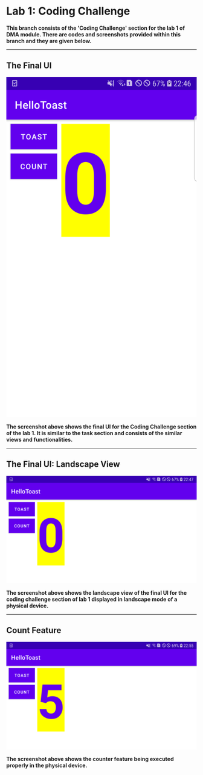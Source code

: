 # Lab 1: Coding Challenge

**This branch consists of the 'Coding Challenge' section for the lab 1 of DMA module. There are codes and screenshots provided
within this branch and they are given below.**

---

## The Final UI
![Final UI](SS/CodingChallenge.png)

**The screenshot above shows the final UI for the Coding Challenge section of the lab 1. It is similar to the task section and 
consists of the similar views and functionalities.**

---

## The Final UI: Landscape View
![Landscape View](SS/CCLandscape.png)

**The screenshot above shows the landscape view of the final UI for the coding challenge section of lab 1 displayed in
landscape mode of a physical device.**

---

## Count Feature
![Count](SS/CCCount.png)

**The screenshot above shows the counter feature being executed properly in the physical device.**